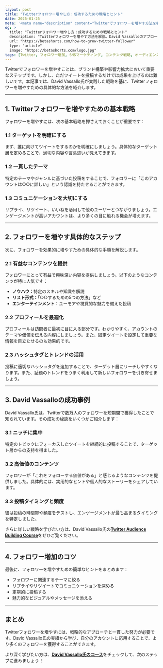 ```yaml
---
layout: post
title: "Twitterフォロワー増やし方：成功するための戦略とヒント"
date: 2025-01-25
meta: '<meta name="description" content="Twitterでフォロワーを増やす方法を初心者向けに解説。David Vassalloの戦略をもとに、具体的な成功のヒントを学びましょう。"><meta name="keywords" content="Twitter, フォロワー増やし方, SNSマーケティング, オーディエンス構築, David Vassallo"><meta name="author" content="Beta Shorts"><meta name="robots" content="index, follow"><link rel="canonical" href="https://betashorts.com/how-to-grow-twitter-followers">'
og: >
  title: "Twitterフォロワー増やし方：成功するための戦略とヒント"
  description: "Twitterフォロワーを増やす方法を解説。David Vassalloのアプローチを元に、初心者が実践できる具体的な方法を学びましょう。"
  url: "https://betashorts.com/how-to-grow-twitter-follower"
  type: "article"
  image: "https://betashorts.com/logo.jpg"
tags: [Twitter, フォロワー増加, SNSマーケティング, コンテンツ戦略, オーディエンス構築, David Vassallo]
---
```


<p>Twitterでフォロワーを増やすことは、ブランド構築や影響力拡大において重要なステップです。しかし、ただツイートを投稿するだけでは成果を上げるのは難しいです。本記事では、David Vassallo氏が実践した戦略を基に、Twitterフォロワーを増やすための具体的な方法を紹介します。</p>

---

<h2>1. Twitterフォロワーを増やすための基本戦略</h2>
<p>フォロワーを増やすには、次の基本戦略を押さえておくことが重要です：</p>

<h3>1.1 ターゲットを明確にする</h3>
<p>まず、誰に向けてツイートをするのかを明確にしましょう。具体的なターゲット層を定めることで、適切な内容や言葉遣いが見えてきます。</p>

<h3>1.2 一貫したテーマ</h3>
<p>特定のテーマやジャンルに基づいた投稿をすることで、フォロワーに「このアカウントは○○に詳しい」という認識を持たせることができます。</p>

<h3>1.3 コミュニケーションを大切にする</h3>
<p>リプライ、リツイート、いいねを活用して他のユーザーとつながりましょう。エンゲージメントが高いアカウントは、より多くの目に触れる機会が増えます。</p>

---

<h2>2. フォロワーを増やす具体的なステップ</h2>
<p>次に、フォロワーを効果的に増やすための具体的な手順を解説します。</p>

<h3>2.1 有益なコンテンツを提供</h3>
<p>フォロワーにとって有益で興味深い内容を提供しましょう。以下のようなコンテンツが特に人気です：</p>
<ul>
  <li><strong>ノウハウ：</strong>特定のスキルや知識を解説</li>
  <li><strong>リスト形式：</strong>「○○するための5つの方法」など</li>
  <li><strong>エンターテインメント：</strong>ユーモアや視覚的な魅力を備えた投稿</li>
</ul>

<h3>2.2 プロフィールを最適化</h3>
<p>プロフィールは訪問者に最初に目に入る部分です。わかりやすく、アカウントのテーマや価値を伝える内容にしましょう。また、固定ツイートを設定して重要な情報を目立たせるのも効果的です。</p>

<h3>2.3 ハッシュタグとトレンドの活用</h3>
<p>投稿に適切なハッシュタグを追加することで、ターゲット層にリーチしやすくなります。また、話題のトレンドをうまく利用して新しいフォロワーを引き寄せましょう。</p>

---

<h2>3. David Vassalloの成功事例</h2>
<p>David Vassallo氏は、Twitterで数万人のフォロワーを短期間で獲得したことで知られています。その成功の秘訣をいくつかご紹介します：</p>

<h3>3.1 ニッチに集中</h3>
<p>特定のトピックにフォーカスしたツイートを継続的に投稿することで、ターゲット層からの支持を得ました。</p>

<h3>3.2 高価値のコンテンツ</h3>
<p>フォロワーが「これをフォローする価値がある」と感じるようなコンテンツを提供しました。具体的には、実用的なヒントや個人的なストーリーをシェアしています。</p>

<h3>3.3 投稿タイミングと頻度</h3>
<p>彼は投稿の時間帯や頻度をテストし、エンゲージメントが最も高まるタイミングを特定しました。</p>

<p>さらに詳しい戦略を学びたい方は、David Vassallo氏の<a href="https://dvassallo.gumroad.com/l/twitter-audience?a=780357139" target="_blank"><strong>Twitter Audience Building Course</strong></a>をぜひご覧ください。</p>

---

<h2>4. フォロワー増加のコツ</h2>
<p>最後に、フォロワーを増やすための簡単なヒントをまとめます：</p>
<ul>
  <li>フォロワーに関連するテーマに絞る</li>
  <li>リプライやリツイートでコミュニケーションを深める</li>
  <li>定期的に投稿する</li>
  <li>魅力的なビジュアルやメッセージを添える</li>
</ul>

---

<h2>まとめ</h2>
<p>Twitterフォロワーを増やすには、戦略的なアプローチと一貫した努力が必要です。David Vassallo氏の実績から学び、自分のアカウントに応用することで、より多くのフォロワーを獲得することができます。</p>
<p>より深く学びたい方は、<a href="https://dvassallo.gumroad.com/l/twitter-audience?a=780357139" target="_blank"><strong>David Vassallo氏のコース</strong></a>をチェックして、次のステップに進みましょう！</p>
